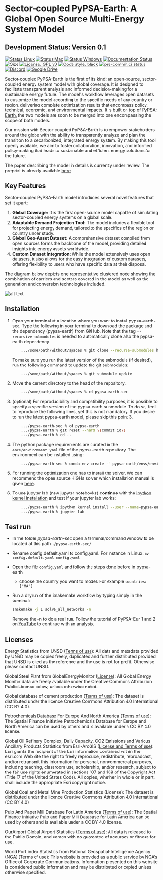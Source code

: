 

# Sector-coupled PyPSA-Earth: A Global Open Source Multi-Energy System Model


## Development Status: Version 0.1

[![Status Linux](https://github.com/pypsa-meets-earth/pypsa-earth-sec/actions/workflows/ci-linux.yaml/badge.svg?branch=main&event=push)](https://github.com/pypsa-meets-earth/pypsa-earth-sec/actions/workflows/ci-linux.yaml)
[![Status Mac](https://github.com/pypsa-meets-earth/pypsa-earth-sec/actions/workflows/ci-mac.yaml/badge.svg?branch=main&event=push)](https://github.com/pypsa-meets-earth/pypsa-earth-sec/actions/workflows/ci-mac.yaml)
[![Status Windows](https://github.com/pypsa-meets-earth/pypsa-earth-sec/actions/workflows/ci-windows.yaml/badge.svg?branch=main&event=push)](https://github.com/pypsa-meets-earth/pypsa-earth-sec/actions/workflows/ci-windows.yaml)
[![Documentation Status](https://readthedocs.org/projects/pypsa-meets-earth/badge/?version=latest)](https://pypsa-meets-earth.readthedocs.io/en/latest/?badge=latest)
![Size](https://img.shields.io/github/repo-size/pypsa-meets-earth/pypsa-earth-sec)
[![License: GPL v3](https://img.shields.io/badge/License-GPLv3-blue.svg)](https://www.gnu.org/licenses/gpl-3.0)
[![Code style: black](https://img.shields.io/badge/code%20style-black-000000.svg)](https://github.com/psf/black)
[![pre-commit.ci status](https://results.pre-commit.ci/badge/github/pypsa-meets-earth/pypsa-earth-sec/main.svg)](https://results.pre-commit.ci/latest/github/pypsa-meets-earth/pypsa-earth-sec/main)
[![Discord](https://img.shields.io/discord/911692131440148490?logo=discord)](https://discord.gg/VHH8TCwn)
[![Google Drive](https://img.shields.io/badge/Google%20Drive-4285F4?style=flat&logo=googledrive&logoColor=white)](https://drive.google.com/drive/folders/1U7fgktbxlaGzWxT2C0-Xv-_ffWCxAKZz)

Sector-coupled PyPSA-Earth is the first of its kind: an open-source, sector-coupled energy system model with global coverage. It is designed to facilitate transparent analysis and informed decision-making for a sustainable energy future.
The model's workflow leverages open datasets to customize the model according to the specific needs of any country or region, delivering complete optimization results that encompass policy, technical, economic, and environmental impacts.
It is built on top of [PyPSA-Earth](https://github.com/pypsa-meets-earth/pypsa-earth), the two models are soon to be merged into one encompassing the scope of both models.

Our mission with Sector-coupled PyPSA-Earth is to empower stakeholders around the globe with the ability to transparently analyze and plan the transition to a decarbonized, integrated energy system.
By making this tool openly available, we aim to foster collaboration, innovation, and informed policy-making that leads to sustainable and efficient energy solutions for the future.

The paper describing the model in details is currently under review. The preprint is already available [here](https://papers.ssrn.com/sol3/papers.cfm?abstract_id=4743242).

## Key Features

Sector-coupled PyPSA-Earth model introduces several novel features that set it apart:

1. **Global Coverage:** It is the first open-source model capable of simulating sector-coupled energy systems on a global scale.
2. **Adaptable Demand Projection Tool:** The model includes a flexible tool for projecting energy demand, tailored to the specifics of the region or country under study.
3. **Global Geo-Asset Dataset:** A comprehensive dataset compiled from open sources forms the backbone of the model, providing detailed insights into energy assets worldwide.
4. **Custom Dataset Integration:** While the model extensively uses open datasets, it also allows for the easy integration of custom datasets, offering flexibility to users who have specific data at their disposal.

The diagram below depicts one representative clustered node showing the combination of carriers and sectors covered in the model as well as the generation and conversion technologies included.

![alt text](https://github.com/pypsa-meets-earth/pypsa-earth-sec/blob/documentation/docs/SCPE.png?raw=true)


## Installation

1. Open your terminal at a location where you want to install pypsa-earth-sec. Type the following in your terminal to download the package and the dependency (pypsa-earth) from GitHub.
   Note that the tag `--recursive-submodules` is needed to automatically clone also the pypsa-earth dependency.

   ```bash
       .../some/path/without/spaces % git clone --recurse-submodules https://github.com/pypsa-meets-earth/pypsa-earth-sec.git
   ```
   To make sure you run the latest version of the submodule (if desired), run the following command to update the git submodules:
   ```bash
       .../some/path/without/spaces % git submodule update
   ```

2. Move the current directory to the head of the repository.
   ```bash
       .../some/path/without/spaces % cd pypsa-earth-sec
   ```

3. (optional) For reproducibility and compatibility purposes, it is possible to specify a specific version of the pypsa-earth submodule.
   To do so, feel to reproduce the following lines, yet this is not mandatory.
   If you desire to run the latest pypsa-earth model, please skip this point 3.

   ```bash
       .../pypsa-earth-sec % cd pypsa-earth
       .../pypsa-earth % git reset --hard \{commit id\}
       .../pypsa-earth % cd ..
   ```

4. The python package requirements are curated in the `envs/environment.yaml` file of the pypsa-earth repository.
   The environment can be installed using:

   ```bash
       .../pypsa-earth-sec % conda env create -f pypsa-earth/envs/environment.yaml
   ```

5. For running the optimization one has to install the solver. We can recommend the open source HiGHs solver which installation manual is given [here](https://github.com/PyPSA/PyPSA/blob/633669d3f940ea256fb0a2313c7a499cbe0122a5/pypsa/linopt.py#L608-L632).

6. To use jupyter lab (new jupyter notebooks) **continue** with the [ipython kernel installation](http://echrislynch.com/2019/02/01/adding-an-environment-to-jupyter-notebooks/) and test if your jupyter lab works:

   ```bash
       .../pypsa-earth % ipython kernel install --user --name=pypsa-earth
       .../pypsa-earth % jupyter lab
   ```

## Test run

- In the folder *pypsa-earth-sec* open a terminal/command window to be located at this path `./pypsa-earth-sec/`
- Rename config.default.yaml to config.yaml. For instance in Linux:
`mv config.default.yaml config.yaml`
- Open the file `config.yaml` and follow the steps done before in pypsa-earth
  - choose the country you want to model. For example
    `countries: ["MA"]`

- Run a dryrun of the Snakemake workflow by typing simply in the terminal:
  ```bash
  snakemake -j 1 solve_all_networks -n
  ```
  Remove the -n to do a real run. Follow the tutorial of PyPSA-Eur 1 and 2 on [YouTube](https://www.youtube.com/watch?v=ty47YU1_eeQ) to continue with an analysis.

## Licenses

Energy Statistics from UNSD ([Terms of use](https://unstats.un.org/unsd/energystats/data/)):
All data and metadata provided by UNSD may be copied freely, duplicated and further distributed provided that UNSD is cited as the reference and the use is not for profit. Otherwise please contact UNSD. 

Global Steel Plant from GlobalEnergyMonitor ([License](https://globalenergymonitor.org/projects/global-steel-plant-tracker/download-data/)):
All Global Energy Monitor data are freely available under the Creative Commons Attribution Public License below, unless otherwise noted. 

Global database of cement production ([Terms of use](https://www.cgfi.ac.uk/spatial-finance-initiative/geoasset-project/cement/)):
The dataset is distributed under the licence Creative Commons Attribution 4.0 International (CC BY 4.0).

Petrochemicals Database For Europe And North America ([Terms of use](https://www.cgfi.ac.uk/spatial-finance-initiative/geoasset-project/petrochemicals/)):
The Spatial Finance Initiative Petrochemicals Database for Europe and North America can be used by others and is available under a CC BY 4.0 license.

Global Oil Refinery Complex, Daily Capacity, CO2 Emissions and Various Ancillary Products Statistics from Esri-ArcGIS ([License and Terms of use](https://www.esri.com/en-us/legal/copyright-proprietary-rights)):
Esri grants the recipient of the Esri information contained within the esri.com Web site the right to freely reproduce, redistribute, rebroadcast, and/or retransmit this information for personal, noncommercial purposes, including teaching, classroom use, scholarship, and/or research, subject to the fair use rights enumerated in sections 107 and 108 of the Copyright Act (Title 17 of the United States Code). All copies, whether in whole or in part, shall include the appropriate Esri copyright notice.

Global  Coal and Metal Mine Production Statistics ([License](https://www.nature.com/articles/s41597-023-01965-y)):
The dataset is distributed under the licence Creative Commons Attribution 4.0 International (CC BY 4.0)

Pulp And Paper Mill Database For Latin America ([Terms of use](https://www.cgfi.ac.uk/spatial-finance-initiative/geoasset-project/pulp-and-paper-mill-database-for-latin-america/)):
The Spatial Finance Initiative Pulp and Paper Mill Database for Latin America can be used by others and is available under a CC BY 4.0 license.

OurAirport Global Airport Statistics ([Terms of use](https://ourairports.com/data/)):
All data is released to the Public Domain, and comes with no guarantee of accuracy or fitness for use.

World Port index Statistics from National Geospatial-Intelligence Agency (NGA) ([Terms of use](https://www.nga.mil/resources/Privacy_Policy.html)):
This website is provided as a public service by NGA’s Office of Corporate Communications. Information presented on this website is considered public information and may be distributed or copied unless otherwise specified.

